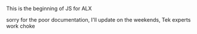This is the beginning of JS for ALX


sorry for the poor documentation, I'll update on the weekends, Tek experts work choke
